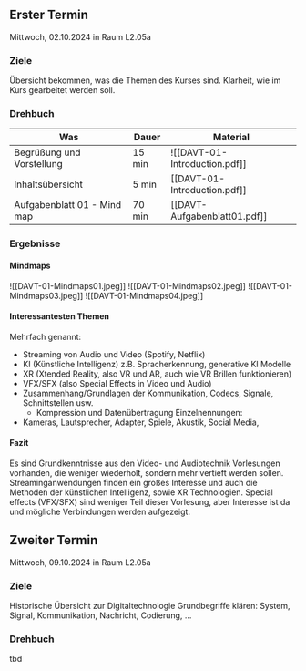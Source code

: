 ## Erster Termin
Mittwoch, 02.10.2024 in Raum L2.05a
### Ziele
Übersicht bekommen, was die Themen des Kurses sind.
Klarheit, wie im Kurs gearbeitet werden soll.

### Drehbuch

| Was                         | Dauer  | Material                      |
| --------------------------- | ------ | ----------------------------- |
| Begrüßung und Vorstellung   | 15 min | ![[DAVT-01-Introduction.pdf]] |
| Inhaltsübersicht            | 5 min  | [[DAVT-01-Introduction.pdf]]  |
| Aufgabenblatt 01 - Mind map | 70 min | [[DAVT-Aufgabenblatt01.pdf]]  |

### Ergebnisse
#### Mindmaps
![[DAVT-01-Mindmaps01.jpeg]]
![[DAVT-01-Mindmaps02.jpeg]]
![[DAVT-01-Mindmaps03.jpeg]]
![[DAVT-01-Mindmaps04.jpeg]]
#### Interessantesten Themen
Mehrfach genannt:
- Streaming von Audio und Video (Spotify, Netflix)
- KI (Künstliche Intelligenz) z.B. Spracherkennung, generative KI Modelle
- XR (Xtended Reality, also VR und AR, auch wie VR Brillen funktionieren)
- VFX/SFX (also Special Effects in Video und Audio)
- Zusammenhang/Grundlagen der Kommunikation, Codecs, Signale, Schnittstellen usw.
	- Kompression und Datenübertragung
Einzelnennungen:
- Kameras, Lautsprecher, Adapter, Spiele, Akustik, Social Media, 

#### Fazit
Es sind Grundkenntnisse aus den Video- und Audiotechnik Vorlesungen vorhanden, die weniger wiederholt, sondern mehr vertieft werden sollen. Streaminganwendungen finden ein großes Interesse und auch die Methoden der künstlichen Intelligenz, sowie XR Technologien.
Special effects (VFX/SFX) sind weniger Teil dieser Vorlesung, aber Interesse ist da und mögliche Verbindungen werden aufgezeigt.

## Zweiter Termin
Mittwoch, 09.10.2024 in Raum L2.05a
### Ziele
Historische Übersicht zur Digitaltechnologie
Grundbegriffe klären: System, Signal, Kommunikation, Nachricht, Codierung, ...

### Drehbuch
tbd



